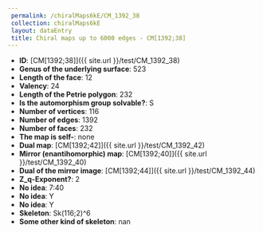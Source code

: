 ```yaml
--- 
 permalink: /chiralMaps6kE/CM_1392_38 
 collection: chiralMaps6kE
 layout: dataEntry
 title: Chiral maps up to 6000 edges - CM[1392;38]
---
```


- **ID**: [CM[1392;38]]({{ site.url }}/test/CM_1392_38)
- **Genus of the underlying surface**: 523
- **Length of the face**: 12
- **Valency**: 24
- **Length of the Petrie polygon**: 232
- **Is the automorphism group solvable?**: S
- **Number of vertices**: 116
- **Number of edges**: 1392
- **Number of faces**: 232
- **The map is self-**: none
- **Dual map**: [CM[1392;42]]({{ site.url }}/test/CM_1392_42)
- **Mirror (enantihomorphic) map**: [CM[1392;40]]({{ site.url }}/test/CM_1392_40)
- **Dual of the mirror image**: [CM[1392;44]]({{ site.url }}/test/CM_1392_44)
- **Z_q-Exponent?**: 2
- **No idea**:  7:40
- **No idea**: Y
- **No idea**: Y
- **Skeleton**: Sk(116;2)^6
- **Some other kind of skeleton**: nan
